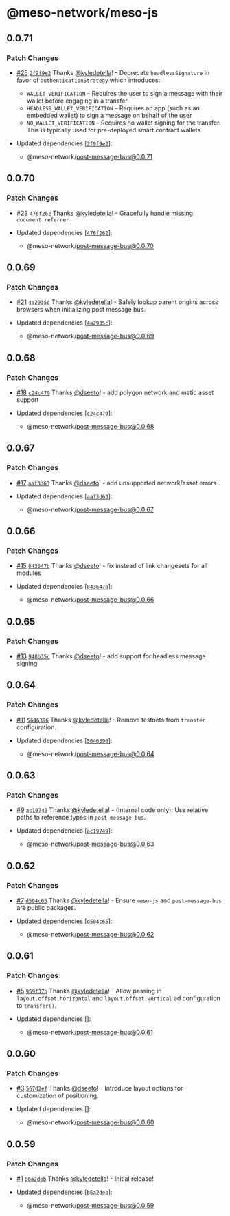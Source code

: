 # @meso-network/meso-js

## 0.0.71

### Patch Changes

- [#25](https://github.com/meso-network/meso-js/pull/25) [`2f9f9e2`](https://github.com/meso-network/meso-js/commit/2f9f9e23aaeb8ed83a56d85dfa99e08a658aba7f) Thanks [@kyledetella](https://github.com/kyledetella)! - Deprecate `headlessSignature` in favor of `authenticationStrategy` which introduces:

  - `WALLET_VERIFICATION` – Requires the user to sign a message with their wallet
    before engaging in a transfer
  - `HEADLESS_WALLET_VERIFICATION` – Requires an app (such as an embedded wallet)
    to sign a message on behalf of the user
  - `NO_WALLET_VERIFICATION` – Requires no wallet signing for the transfer. This
    is typically used for pre-deployed smart contract wallets

- Updated dependencies [[`2f9f9e2`](https://github.com/meso-network/meso-js/commit/2f9f9e23aaeb8ed83a56d85dfa99e08a658aba7f)]:
  - @meso-network/post-message-bus@0.0.71

## 0.0.70

### Patch Changes

- [#23](https://github.com/meso-network/meso-js/pull/23) [`476f262`](https://github.com/meso-network/meso-js/commit/476f262b177d98b0a18774fe419ab1d4d550736b) Thanks [@kyledetella](https://github.com/kyledetella)! - Gracefully handle missing `document.referrer`

- Updated dependencies [[`476f262`](https://github.com/meso-network/meso-js/commit/476f262b177d98b0a18774fe419ab1d4d550736b)]:
  - @meso-network/post-message-bus@0.0.70

## 0.0.69

### Patch Changes

- [#21](https://github.com/meso-network/meso-js/pull/21) [`4a2935c`](https://github.com/meso-network/meso-js/commit/4a2935c692c381634bd725625cabd285806c9edf) Thanks [@kyledetella](https://github.com/kyledetella)! - Safely lookup parent origins across browsers when initializing post message bus.

- Updated dependencies [[`4a2935c`](https://github.com/meso-network/meso-js/commit/4a2935c692c381634bd725625cabd285806c9edf)]:
  - @meso-network/post-message-bus@0.0.69

## 0.0.68

### Patch Changes

- [#18](https://github.com/meso-network/meso-js/pull/18) [`c24c479`](https://github.com/meso-network/meso-js/commit/c24c479d1f56e24826c8b0d2d468ff48e16ee78c) Thanks [@dseeto](https://github.com/dseeto)! - add polygon network and matic asset support

- Updated dependencies [[`c24c479`](https://github.com/meso-network/meso-js/commit/c24c479d1f56e24826c8b0d2d468ff48e16ee78c)]:
  - @meso-network/post-message-bus@0.0.68

## 0.0.67

### Patch Changes

- [#17](https://github.com/meso-network/meso-js/pull/17) [`aaf3d63`](https://github.com/meso-network/meso-js/commit/aaf3d6394db5ee03029d410228b23eae31ff3f04) Thanks [@dseeto](https://github.com/dseeto)! - add unsupported network/asset errors

- Updated dependencies [[`aaf3d63`](https://github.com/meso-network/meso-js/commit/aaf3d6394db5ee03029d410228b23eae31ff3f04)]:
  - @meso-network/post-message-bus@0.0.67

## 0.0.66

### Patch Changes

- [#15](https://github.com/meso-network/meso-js/pull/15) [`843647b`](https://github.com/meso-network/meso-js/commit/843647b36e2db1a8d0364d3f69c9ad7025a89c1f) Thanks [@dseeto](https://github.com/dseeto)! - fix instead of link changesets for all modules

- Updated dependencies [[`843647b`](https://github.com/meso-network/meso-js/commit/843647b36e2db1a8d0364d3f69c9ad7025a89c1f)]:
  - @meso-network/post-message-bus@0.0.66

## 0.0.65

### Patch Changes

- [#13](https://github.com/meso-network/meso-js/pull/13) [`948b35c`](https://github.com/meso-network/meso-js/commit/948b35c60d6367d9725ca99eb535ff934c87dc24) Thanks [@dseeto](https://github.com/dseeto)! - add support for headless message signing

## 0.0.64

### Patch Changes

- [#11](https://github.com/meso-network/meso-js/pull/11) [`5646396`](https://github.com/meso-network/meso-js/commit/5646396c721304a3cb73f91032f20dab1af39a46) Thanks [@kyledetella](https://github.com/kyledetella)! - Remove testnets from `transfer` configuration.

- Updated dependencies [[`5646396`](https://github.com/meso-network/meso-js/commit/5646396c721304a3cb73f91032f20dab1af39a46)]:
  - @meso-network/post-message-bus@0.0.64

## 0.0.63

### Patch Changes

- [#9](https://github.com/meso-network/meso-js/pull/9) [`ac19749`](https://github.com/meso-network/meso-js/commit/ac1974988a443071d6d7fc4c5d4d5591c0fe7cb1) Thanks [@kyledetella](https://github.com/kyledetella)! - (Internal code only): Use relative paths to reference types in `post-message-bus`.

- Updated dependencies [[`ac19749`](https://github.com/meso-network/meso-js/commit/ac1974988a443071d6d7fc4c5d4d5591c0fe7cb1)]:
  - @meso-network/post-message-bus@0.0.63

## 0.0.62

### Patch Changes

- [#7](https://github.com/meso-network/meso-js/pull/7) [`d504c65`](https://github.com/meso-network/meso-js/commit/d504c651ca1b4b45ccf9071cf25e810b40ec5fab) Thanks [@kyledetella](https://github.com/kyledetella)! - Ensure `meso-js` and `post-message-bus` are public packages.

- Updated dependencies [[`d504c65`](https://github.com/meso-network/meso-js/commit/d504c651ca1b4b45ccf9071cf25e810b40ec5fab)]:
  - @meso-network/post-message-bus@0.0.62

## 0.0.61

### Patch Changes

- [#5](https://github.com/meso-network/meso-js/pull/5) [`959f37b`](https://github.com/meso-network/meso-js/commit/959f37ba7410e03d0d37c70bd374d269fe10c826) Thanks [@kyledetella](https://github.com/kyledetella)! - Allow passing in `layout.offset.horizontal` and `layout.offset.vertical` ad configuration to `transfer()`.

- Updated dependencies []:
  - @meso-network/post-message-bus@0.0.61

## 0.0.60

### Patch Changes

- [#3](https://github.com/meso-network/meso-js/pull/3) [`567d2ef`](https://github.com/meso-network/meso-js/commit/567d2efc1c750f5d44491e445fed63a966ee0bf0) Thanks [@dseeto](https://github.com/dseeto)! - Introduce layout options for customization of positioning.

- Updated dependencies []:
  - @meso-network/post-message-bus@0.0.60

## 0.0.59

### Patch Changes

- [#1](https://github.com/meso-network/meso-js/pull/1) [`b6a2deb`](https://github.com/meso-network/meso-js/commit/b6a2deb83e78871e5f7e7ae9422d666deeded374) Thanks [@kyledetella](https://github.com/kyledetella)! - Initial release!

- Updated dependencies [[`b6a2deb`](https://github.com/meso-network/meso-js/commit/b6a2deb83e78871e5f7e7ae9422d666deeded374)]:
  - @meso-network/post-message-bus@0.0.59
